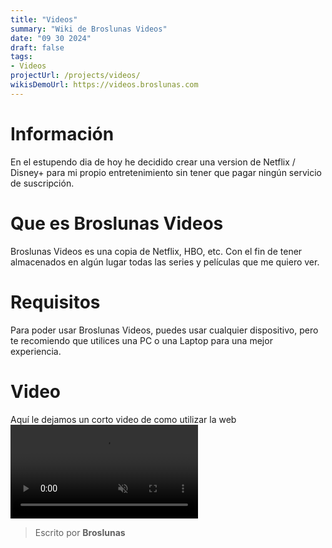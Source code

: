 ```yaml
---
title: "Videos"
summary: "Wiki de Broslunas Videos"
date: "09 30 2024"
draft: false
tags:
- Videos
projectUrl: /projects/videos/
wikisDemoUrl: https://videos.broslunas.com
---
```

# Información
En el estupendo dia de hoy he decidido crear una version de Netflix / Disney+ para mi propio entretenimiento sin tener que pagar ningún servicio de suscripción.

# Que es Broslunas Videos
Broslunas Videos es una copia de Netflix, HBO, etc. Con el fin de tener almacenados en algún lugar todas las series y películas que me quiero ver.

# Requisitos
Para poder usar Broslunas Videos, puedes usar cualquier dispositivo, pero te recomiendo que utilices una PC o una Laptop para una mejor experiencia.

# Video
Aquí le dejamos un corto video de como utilizar la web
<video class="container video" controls muted>
    <source src="/assets/video/web/videos.mp4" type="video/mp4">
</video>

> Escrito por **Broslunas**